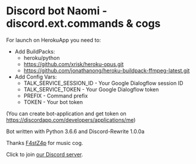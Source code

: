 # Discord bot Naomi - discord.ext.commands & cogs


For launch on HerokuApp you need to:
* Add BuildPacks:
    * heroku/python
    * https://github.com/xrisk/heroku-opus.git
    * https://github.com/jonathanong/heroku-buildpack-ffmpeg-latest.git
* Add Config Vars:
    * TALK_SERVICE_SESSION_ID - Your Google Dialogflow session ID
    * TALK_SERVICE_TOKEN - Your Google Dialogflow token
    * PREFIX - Command prefix
    * TOKEN - Your bot token

(You can create bot-application and get token on https://discordapp.com/developers/applications/me)


Bot written with Python 3.6.6 and Discord-Rewrite 1.0.0a

Thanks [F4stZ4p](https://github.com/F4stZ4p) for music cog.

Click to join [our Discord server](https://discord.io/naomi).
